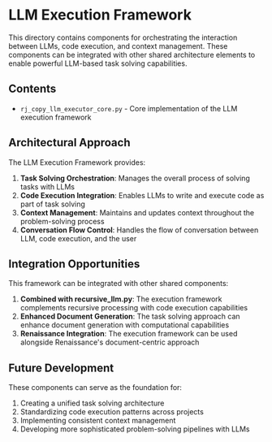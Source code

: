 # LLM Execution Framework

This directory contains components for orchestrating the interaction between LLMs, code execution, and context management. These components can be integrated with other shared architecture elements to enable powerful LLM-based task solving capabilities.

## Contents

- `rj_copy_llm_executor_core.py` - Core implementation of the LLM execution framework

## Architectural Approach

The LLM Execution Framework provides:

1. **Task Solving Orchestration**: Manages the overall process of solving tasks with LLMs
2. **Code Execution Integration**: Enables LLMs to write and execute code as part of task solving
3. **Context Management**: Maintains and updates context throughout the problem-solving process
4. **Conversation Flow Control**: Handles the flow of conversation between LLM, code execution, and the user

## Integration Opportunities

This framework can be integrated with other shared components:

1. **Combined with recursive_llm.py**: The execution framework complements recursive processing with code execution capabilities
2. **Enhanced Document Generation**: The task solving approach can enhance document generation with computational capabilities
3. **Renaissance Integration**: The execution framework can be used alongside Renaissance's document-centric approach

## Future Development

These components can serve as the foundation for:

1. Creating a unified task solving architecture
2. Standardizing code execution patterns across projects
3. Implementing consistent context management
4. Developing more sophisticated problem-solving pipelines with LLMs